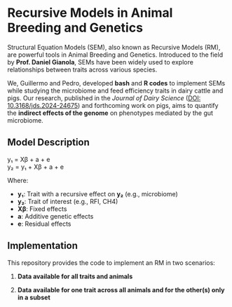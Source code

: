 # Recursive Models in Animal Breeding and Genetics  

Structural Equation Models (SEM), also known as Recursive Models (RM), are powerful tools in Animal Breeding and Genetics. Introduced to the field by **Prof. Daniel Gianola**, SEMs have been widely used to explore relationships between traits across various species.  

We, Guillermo and Pedro, developed **bash** and **R codes** to implement SEMs while studying the microbiome and feed efficiency traits in dairy cattle and pigs. Our research, published in the *Journal of Dairy Science* ([DOI: 10.3168/jds.2024-24675](https://doi.org/10.3168/jds.2024-24675)) and forthcoming work on pigs, aims to quantify the **indirect effects of the genome** on phenotypes mediated by the gut microbiome.  

## Model Description  

y₁ = Xβ + a + e  
y₂ = y₁ + Xβ + a + e 

Where:  
- **y₁**: Trait with a recursive effect on **y₂** (e.g., microbiome)
- **y₂**: Trait of interest (e.g., RFI, CH4) 
- **Xβ**: Fixed effects  
- **a**: Additive genetic effects  
- **e**: Residual effects  

## Implementation  

This repository provides the code to implement an RM in two scenarios:  

1. **Data available for all traits and animals**
     
3. **Data available for one trait across all animals and for the other(s) only in a subset**  

